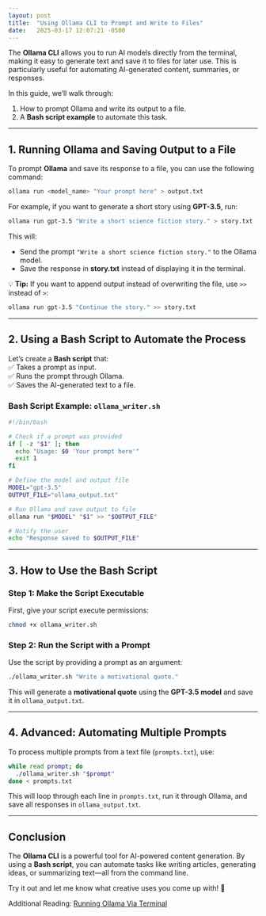 ```yaml
---
layout: post
title:  "Using Ollama CLI to Prompt and Write to Files"
date:   2025-03-17 12:07:21 -0500
---
```

The **Ollama CLI** allows you to run AI models directly from the terminal, making it easy to generate text and save it to files for later use. This is particularly useful for automating AI-generated content, summaries, or responses.

In this guide, we’ll walk through:  
1. How to prompt Ollama and write its output to a file.  
2. A **Bash script example** to automate this task.

---

## **1. Running Ollama and Saving Output to a File**  

To prompt **Ollama** and save its response to a file, you can use the following command:  

```bash
ollama run <model_name> "Your prompt here" > output.txt
```

For example, if you want to generate a short story using **GPT-3.5**, run:

```bash
ollama run gpt-3.5 "Write a short science fiction story." > story.txt
```

This will:  
- Send the prompt `"Write a short science fiction story."` to the Ollama model.  
- Save the response in **story.txt** instead of displaying it in the terminal.  

💡 **Tip:** If you want to append output instead of overwriting the file, use `>>` instead of `>`:  

```bash
ollama run gpt-3.5 "Continue the story." >> story.txt
```

---

## **2. Using a Bash Script to Automate the Process**  

Let’s create a **Bash script** that:  
✅ Takes a prompt as input.  
✅ Runs the prompt through Ollama.  
✅ Saves the AI-generated text to a file.  

### **Bash Script Example: `ollama_writer.sh`**  

```bash
#!/bin/bash

# Check if a prompt was provided
if [ -z "$1" ]; then
  echo "Usage: $0 'Your prompt here'"
  exit 1
fi

# Define the model and output file
MODEL="gpt-3.5"
OUTPUT_FILE="ollama_output.txt"

# Run Ollama and save output to file
ollama run "$MODEL" "$1" >> "$OUTPUT_FILE"

# Notify the user
echo "Response saved to $OUTPUT_FILE"
```

---

## **3. How to Use the Bash Script**  

### **Step 1: Make the Script Executable**  
First, give your script execute permissions:  

```bash
chmod +x ollama_writer.sh
```

### **Step 2: Run the Script with a Prompt**  

Use the script by providing a prompt as an argument:  

```bash
./ollama_writer.sh "Write a motivational quote."
```

This will generate a **motivational quote** using the **GPT-3.5 model** and save it in `ollama_output.txt`.

---

## **4. Advanced: Automating Multiple Prompts**  

To process multiple prompts from a text file (`prompts.txt`), use:  

```bash
while read prompt; do
  ./ollama_writer.sh "$prompt"
done < prompts.txt
```

This will loop through each line in `prompts.txt`, run it through Ollama, and save all responses in `ollama_output.txt`.

---

## **Conclusion**  

The **Ollama CLI** is a powerful tool for AI-powered content generation. By using a **Bash script**, you can automate tasks like writing articles, generating ideas, or summarizing text—all from the command line.

Try it out and let me know what creative uses you come up with! 🚀

Additional Reading:
[Running Ollama Via Terminal](https://www.hostinger.com/tutorials/ollama-cli-tutorial?utm_medium=ppc&utm_campaign=Generic-Tutorials-DSA)
